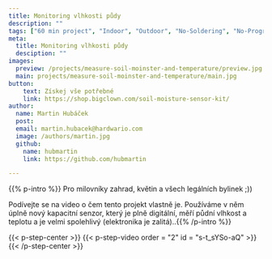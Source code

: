 ```yaml
---
title: Monitoring vlhkosti půdy
description: ""
tags: ["60 min project", "Indoor", "Outdoor", "No-Soldering", "No-Programming"]
meta:
  title: Monitoring vlhkosti půdy
  desciption: ""
images:
  preview: /projects/measure-soil-moinster-and-temperature/preview.jpg
  main: projects/measure-soil-moinster-and-temperature/main.jpg
button:
    text: Získej vše potřebné
    link: https://shop.bigclown.com/soil-moisture-sensor-kit/
author:
  name: Martin Hubáček
  post:
  email: martin.hubacek@hardwario.com
  image: /authors/martin.jpg
  github:
    name: hubmartin
    link: https://github.com/hubmartin

---
```


{{% p-intro %}}
Pro milovníky zahrad, květin a všech legálních bylinek ;))

Podívejte se na video o čem tento projekt vlastně je.
Používáme v něm úplně nový kapacitní senzor, který je plně digitální, měří půdní vlhkost a teplotu a je velmi spolehlivý (elektronika je zalitá)..{{% /p-intro %}}

{{< p-step-center >}}
 {{< p-step-video order = "2" id = "s-t_sYSo-aQ" >}}
{{< /p-step-center >}}
